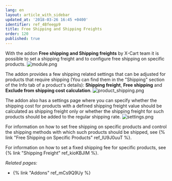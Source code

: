 ```yaml
---
lang: en
layout: article_with_sidebar
updated_at: '2018-03-26 16:45 +0400'
identifier: ref_4Bfeegp9
title: Free Shipping and Shipping Freights
order: 120
published: true
---
```

With the addon **Free shipping and Shipping freights** by X-Cart team it is possible to set a shipping freight and to configure free shipping on specific products. 
   ![module.png]({{site.baseurl}}/attachments/ref_IU9J0uuT/module.png)
   
The addon provides a few shipping related settings that can be adjusted for products that require shipping (You can find them in the "Shipping" section of the Info tab of a product's details): **Shipping freight**,  **Free shipping** and **Exclude from shipping cost calculation**.
  ![product_shipping.png]({{site.baseurl}}/attachments/ref_IU9J0uuT/product_shipping.png)

The addon also has a settings page where you can specify whether the shipping cost for products with a defined shipping freight value should be calculated as shipping freight only or whether the shipping freight for such products should be added to the regular shipping rate.
   ![settings.png]({{site.baseurl}}/attachments/ref_IU9J0uuT/settings.png)

For information on how to set free shipping on specific products and control the shipping methods with which such products should be shipped, see {% link "Free Shipping on Specific Products" ref_IU9J0uuT %}.

For information on how to set a fixed shipping fee for specific products, see {% link "Shipping Freight" ref_kioKBJIM %}.


_Related pages:_

   * {% link "Addons" ref_mCs9Q9Uy %}
